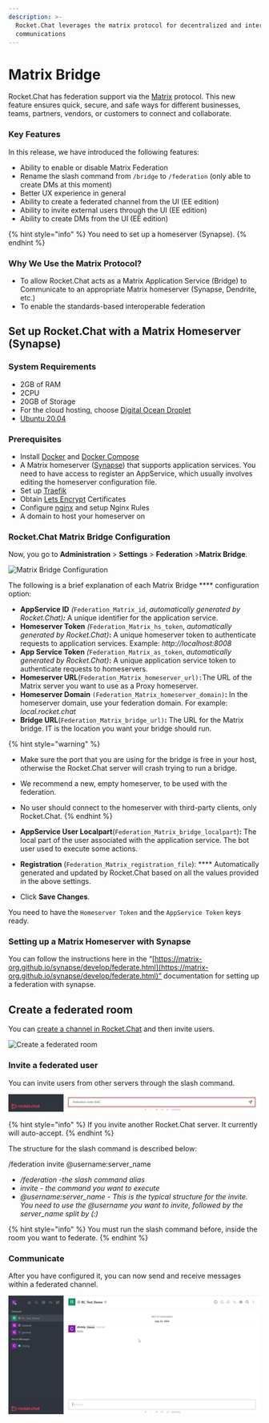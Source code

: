 ```yaml
---
description: >-
  Rocket.Chat leverages the matrix protocol for decentralized and interoperable
  communications
---
```


# Matrix Bridge

Rocket.Chat has federation support via the [Matrix](https://matrix.org/) protocol. This new feature ensures quick, secure, and safe ways for different businesses, teams, partners, vendors, or customers to connect and collaborate.

### **Key Features**

In this release, we have introduced the following features:

* Ability to enable or disable Matrix Federation&#x20;
* Rename the slash command from `/bridge` to `/federation` (only able to create DMs at this moment)
* Better UX experience in general
* Ability to create a federated channel from the UI (EE edition)
* Ability to invite external users through the UI (EE edition)
* Ability to create DMs from the UI (EE edition)

{% hint style="info" %}
You need to set up a homeserver (Synapse).
{% endhint %}

### Why We Use the Matrix Protocol? <a href="#how-to-setup-rocketchat-with-a-matrix-homeserver" id="how-to-setup-rocketchat-with-a-matrix-homeserver"></a>

* To allow Rocket.Chat acts as a Matrix Application Service (Bridge) to Communicate to an appropriate Matrix homeserver (Synapse, Dendrite, etc.)
* To enable the standards-based interoperable federation

## Set up Rocket.Chat with a Matrix Homeserver (Synapse) <a href="#how-to-setup-rocketchat-with-a-matrix-homeserver" id="how-to-setup-rocketchat-with-a-matrix-homeserver"></a>

### System Requirements

* 2GB of RAM
* 2CPU
* 20GB of Storage
* For the cloud hosting, choose [Digital Ocean Droplet](https://docs.rocket.chat/quick-start/upgrading-rocket.chat#upgrading-rocket.chat-digital-ocean-oneclick-install)
* [Ubuntu 20.04](https://docs.rocket.chat/quick-start/installing-and-updating/other-deployment-methods/manual-installation/debian-based-distros/ubuntu)

### **Prerequisites**

* Install [Docker](https://docs.docker.com/get-docker/) and [Docker Compose](https://docs.docker.com/compose/install/)
* A Matrix homeserver ([Synapse](https://matrix.org/docs/projects/server/synapse)) that supports application services. You need to have access to register an AppService, which usually involves editing the homeserver configuration file.
* Set up [Traefik](https://traefik.io/)
* Obtain [Lets Encrypt](https://letsencrypt.org/) Certificates
* Configure [nginx](https://docs.rocket.chat/quick-start/installing-and-updating/rapid-deployment-methods/docker-and-docker-compose/docker-containers#5.-installing-nginx-and-ssl-certificate) and setup Nginx Rules
* A domain to host your homeserver on

### Rocket.Chat Matrix Bridge Configuration

Now, you go to **Administration** > **Settings** > **Federation** >**Matrix Bridge**.

![Matrix Bridge Configuration](../../../../../.gitbook/assets/2022-07-22\_12-28-56.png)

The following is a brief explanation of each Matrix Bridge **** configuration option:

* **AppService ID** _(_`Federation_Matrix_id`, _automatically generated by Rocket.Chat)**:**_ A unique identifier for the application service.&#x20;
* **Homeserver Token** _(_`Federation_Matrix_hs_token`, _automatically generated by Rocket.Chat)_**:** A unique homeserver token to authenticate requests to application services. Example: _http://localhost:8008_
* **App Service Token** _(_`Federation_Matrix_as_token`, _automatically generated by Rocket.Chat)_**:** A unique application service token to authenticate requests to homeservers.&#x20;
* **Homeserver URL**(`Federation_Matrix_homeserver_url):`The URL of the Matrix server you want to use as a Proxy homeserver.
* **Homeserver Domain** `(Federation_Matrix_homeserver_domain)`**:** In the homeserver domain, use your federation domain. For example: _local.rocket.chat_
* **Bridge URL**(`Federation_Matrix_bridge_url)`**:** The URL for the Matrix bridge.  IT is the location you want your bridge should run.

{% hint style="warning" %}
* Make sure the port that you are using for the bridge is free in your host, otherwise the Rocket.Chat server will crash trying to run a bridge.
* We recommend a new, empty homeserver, to be used with the federation.
* No user should connect to the homeserver with third-party clients, only Rocket.Chat.
{% endhint %}

* **AppService User Localpart**(`Federation_Matrix_bridge_localpart`)**:** The local part of the user associated with the application service. The bot user used to execute some actions.
* **Registration** (`Federation_Matrix_registration_file`): **** Automatically generated and updated by Rocket.Chat based on all the values provided in the above settings.
* Click **Save Changes**.&#x20;

You need to have the `Homeserver Token` and the `AppService Token` keys ready.

### Setting up a Matrix Homeserver with Synapse

You can follow the instructions here in the “[https://matrix-org.github.io/synapse/develop/federate.html](https://matrix-org.github.io/synapse/develop/federate.html)” documentation for setting up a federation with synapse.

## Create a federated room

You can [create a channel in Rocket.Chat](https://docs.rocket.chat/guides/user-guides/rooms/channels/create-a-new-channel) and then invite users.

![Create a federated room](<../../../../../.gitbook/assets/Federation\_Create Channel.png>)

### Invite a federated user

You can invite users from other servers through the slash command.&#x20;

![Invite users through the slash command](<../../../../../.gitbook/assets/federationslashcommand (1).png>)

{% hint style="info" %}
If you invite another Rocket.Chat server. It currently will auto-accept.
{% endhint %}

The structure for the slash command is described below:

/federation invite @username:server\_name

* _/federation -the slash command alias_
* _invite - the command you want to execute_
* _@username:server\_name - This is the typical structure for the invite. You need to use the @username you want to invite, followed by the server\_name split by (:)_

{% hint style="info" %}
You must run the slash command before, inside the room you want to federate.
{% endhint %}

### Communicate&#x20;

After you have configured it, you can now send and receive messages within a federated channel.&#x20;

![Communicate](../../../../../.gitbook/assets/Communicate.png)
